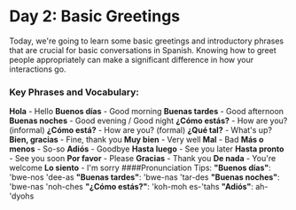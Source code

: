 # Day 2: Basic Greetings
Today, we're going to learn some basic greetings and introductory phrases that are crucial for basic conversations in Spanish. Knowing how to greet people appropriately can make a significant difference in how your interactions go.

### Key Phrases and Vocabulary:
__Hola__ - Hello
__Buenos días__ - Good morning
__Buenas tardes__ - Good afternoon
__Buenas noches__ - Good evening / Good night
__¿Cómo estás?__ - How are you? (informal)
__¿Cómo está?__ - How are you? (formal)
__¿Qué tal?__ - What's up?
__Bien, gracias__ - Fine, thank you
__Muy bien__ - Very well
__Mal__ - Bad
__Más o menos__ - So-so
__Adiós__ - Goodbye
__Hasta luego__ - See you later
__Hasta pronto__ - See you soon
__Por favor__ - Please
__Gracias__ - Thank you
__De nada__ - You're welcome
__Lo siento__ - I'm sorry
####Pronunciation Tips:
__"Buenos días"__: 'bwe-nos 'dee-as
__"Buenas tardes"__: 'bwe-nas 'tar-des
__"Buenas noches"__: 'bwe-nas 'noh-ches
__"¿Cómo estás?"__: 'koh-moh es-'tahs
__"Adiós"__: ah-'dyohs